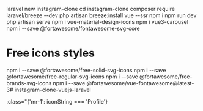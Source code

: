 
laravel new instagram-clone
cd instagram-clone
composer require laravel/breeze --dev
php artisan breeze:install vue --ssr
npm i 
npm run dev
php artisan serve
npm i vue-material-design-icons
npm i vue3-carousel
npm i --save @fortawesome/fontawesome-svg-core
# Free icons styles
npm i --save @fortawesome/free-solid-svg-icons
npm i --save @fortawesome/free-regular-svg-icons
npm i --save @fortawesome/free-brands-svg-icons
npm i --save @fortawesome/vue-fontawesome@latest-3# instagram-clone-vuejs-laravel



<!-- code snipped -->


<!-- binding a class -->
:class="{'mr-1': iconString === 'Profile'}